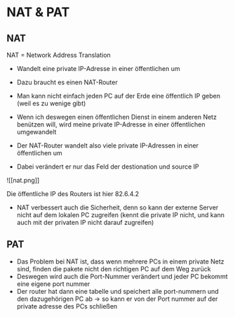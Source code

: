 # NAT & PAT
## NAT
NAT = Network Address Translation

- Wandelt eine private IP-Adresse in einer öffentlichen um
- Dazu braucht es einen NAT-Router

- Man kann nicht einfach jeden PC auf der Erde eine öffentlich IP geben (weil es zu wenige gibt)
- Wenn ich deswegen einen öffentlichen Dienst in einem anderen Netz benützen will, wird meine private IP-Adresse in einer öffentlichen umgewandelt
- Der NAT-Router wandelt also viele private IP-Adressen in einer öffentlichen um
- Dabei verändert er nur das Feld der destionation und source IP


![[nat.png]]

Die öffentliche IP des Routers ist hier 82.6.4.2

- NAT verbessert auch die Sicherheit, denn so kann der externe Server nicht auf dem lokalen PC zugreifen (kennt die private IP nicht, und kann auch mit der privaten IP nicht darauf zugreifen)


## PAT
- Das Problem bei NAT ist, dass wenn mehrere PCs in einem private Netz sind, finden die pakete nicht den richtigen PC auf dem Weg zurück
- Deswegen wird auch die Port-Nummer verändert und jeder PC bekommt eine eigene port nummer
- Der router hat dann eine tabelle und speichert alle port-nummern und den dazugehörigen PC ab -> so kann er von der Port nummer auf der private adresse des PCs schließen